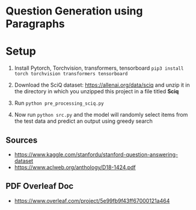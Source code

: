 # Question Generation using Paragraphs
<h1>Setup</h1>

1) Install Pytorch, Torchvision, transformers, tensorboard
`pip3 install torch torchvision transformers tensorboard`

2) Download the SciQ dataset: https://allenai.org/data/sciq and unzip it in the directory in which you unzipped
this project in a file titled **Sciq**

3) Run `python pre_processing_sciq.py`

4) Now run `python src.py` and the model will randomly select items from the test data and predict an output using greedy search  

## Sources
- https://www.kaggle.com/stanfordu/stanford-question-answering-dataset
- https://www.aclweb.org/anthology/D18-1424.pdf

## PDF Overleaf Doc
- https://www.overleaf.com/project/5e99fb9f43ff67000121a464
